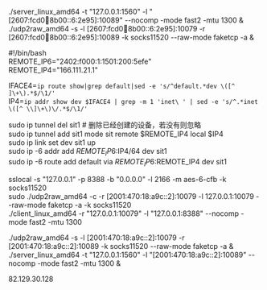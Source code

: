  ./server_linux_amd64 -t "127.0.0.1:1560" -l "[2607:fcd0:100:8b00::6:2e95]:10089" --nocomp -mode fast2 -mtu 1300 &  
 ./udp2raw_amd64 -s -l [2607:fcd0:100:8b00::6:2e95]:10079 -r [2607:fcd0:100:8b00::6:2e95]:10089 -k socks11520 --raw-mode faketcp -a &  
 
 
 
 #!/bin/bash  
REMOTE_IP6="2402:f000:1:1501:200:5efe"  
REMOTE_IP4="166.111.21.1"  

IFACE4=`ip route show|grep default|sed -e 's/^default.*dev \([^ ]\+\).*$/\1/'`  
IP4=`ip addr show dev $IFACE4 | grep -m 1 'inet\ ' | sed -e 's/^.*inet \([^ \\]\+\)\/.*$/\1/'`  

sudo ip tunnel del sit1  # 删除已经创建的设备，若没有则忽略  
sudo ip tunnel add sit1 mode sit remote $REMOTE_IP4 local $IP4  
sudo ip link set dev sit1 up  
sudo ip -6 addr add $REMOTE_IP6:$IP4/64 dev sit1  
sudo ip -6 route add default via $REMOTE_IP6:$REMOTE_IP4 dev sit1  



sslocal -s "127.0.0.1" -p 8388 -b "0.0.0.0" -l 2166 -m aes-6-cfb -k socks11520  
sudo ./udp2raw_amd64 -c -r [2001:470:18:a9c::2]:10079 -l 127.0.0.1:10079 --raw-mode faketcp -a -k socks11520  
./client_linux_amd64 -r "127.0.0.1:10079" -l "127.0.0.1:8388"  --nocomp -mode fast2 -mtu 1300  


./udp2raw_amd64 -s -l [2001:470:18:a9c::2]:10079 -r [2001:470:18:a9c::2]:10089 -k socks11520 --raw-mode faketcp -a &
./server_linux_amd64 -t "127.0.0.1:1560" -l "[2001:470:18:a9c::2]:10089" --nocomp -mode fast2 -mtu 1300 &


82.129.30.128

 
